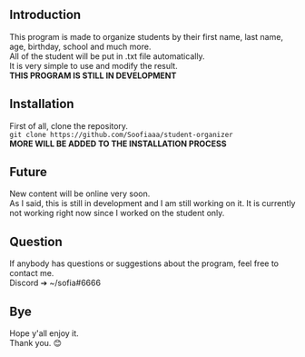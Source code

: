 ## Introduction
This program is made to organize students by their first name, last name, age, birthday, school and much more. <br/>
All of the student will be put in .txt file automatically. <br/>
It is very simple to use and modify the result. <br/>
**THIS PROGRAM IS STILL IN DEVELOPMENT**

## Installation
First of all, clone the repository. <br/>
`git clone https://github.com/Soofiaaa/student-organizer` <br/>
**MORE WILL BE ADDED TO THE INSTALLATION PROCESS**

## Future
New content will be online very soon. <br/>
As I said, this is still in development and I am still working on it.
It is currently not working right now since I worked on the student only.

## Question
If anybody has questions or suggestions about the program, feel free to contact me. <br/>
Discord ➔ ~/sofia#6666

## Bye
Hope y'all enjoy it. <br/>
Thank you. :blush:
